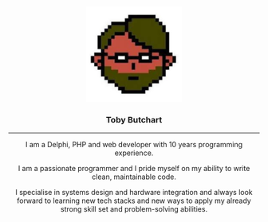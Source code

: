 <p align="center">
    <img src="img/icons/android-chrome-192x192.png" alt="Toby Butchart">
</p>
<h3 align="center">Toby Butchart</h3>
<hr>
<p align="center">I am a Delphi, PHP and web developer with 10 years programming experience.</p>
<p align="center">I am a passionate programmer and I pride myself on my ability to write clean, maintainable code.</p>
<p align="center">I specialise in systems design and hardware integration and always look forward to learning new tech stacks and new ways to apply my already strong skill set and problem-solving abilities.</p>